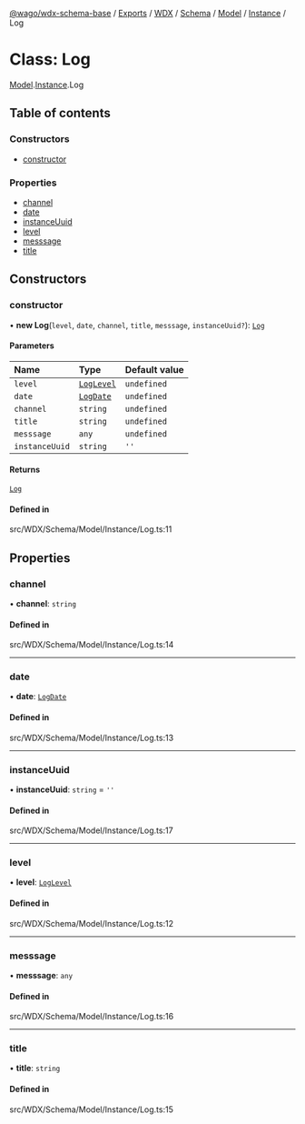 [@wago/wdx-schema-base](../README.md) / [Exports](../modules.md) / [WDX](../modules/WDX.md) / [Schema](../modules/WDX.Schema.md) / [Model](../modules/WDX.Schema.Model.md) / [Instance](../modules/WDX.Schema.Model.Instance.md) / Log

# Class: Log

[Model](../modules/WDX.Schema.Model.md).[Instance](../modules/WDX.Schema.Model.Instance.md).Log

## Table of contents

### Constructors

- [constructor](WDX.Schema.Model.Instance.Log.md#constructor)

### Properties

- [channel](WDX.Schema.Model.Instance.Log.md#channel)
- [date](WDX.Schema.Model.Instance.Log.md#date)
- [instanceUuid](WDX.Schema.Model.Instance.Log.md#instanceuuid)
- [level](WDX.Schema.Model.Instance.Log.md#level)
- [messsage](WDX.Schema.Model.Instance.Log.md#messsage)
- [title](WDX.Schema.Model.Instance.Log.md#title)

## Constructors

### constructor

• **new Log**(`level`, `date`, `channel`, `title`, `messsage`, `instanceUuid?`): [`Log`](WDX.Schema.Model.Instance.Log.md)

#### Parameters

| Name | Type | Default value |
| :------ | :------ | :------ |
| `level` | [`LogLevel`](../enums/WDX.Schema.Model.Instance.LogLevel.md) | `undefined` |
| `date` | [`LogDate`](WDX.Schema.Model.Instance.LogDate.md) | `undefined` |
| `channel` | `string` | `undefined` |
| `title` | `string` | `undefined` |
| `messsage` | `any` | `undefined` |
| `instanceUuid` | `string` | `''` |

#### Returns

[`Log`](WDX.Schema.Model.Instance.Log.md)

#### Defined in

src/WDX/Schema/Model/Instance/Log.ts:11

## Properties

### channel

• **channel**: `string`

#### Defined in

src/WDX/Schema/Model/Instance/Log.ts:14

___

### date

• **date**: [`LogDate`](WDX.Schema.Model.Instance.LogDate.md)

#### Defined in

src/WDX/Schema/Model/Instance/Log.ts:13

___

### instanceUuid

• **instanceUuid**: `string` = `''`

#### Defined in

src/WDX/Schema/Model/Instance/Log.ts:17

___

### level

• **level**: [`LogLevel`](../enums/WDX.Schema.Model.Instance.LogLevel.md)

#### Defined in

src/WDX/Schema/Model/Instance/Log.ts:12

___

### messsage

• **messsage**: `any`

#### Defined in

src/WDX/Schema/Model/Instance/Log.ts:16

___

### title

• **title**: `string`

#### Defined in

src/WDX/Schema/Model/Instance/Log.ts:15
